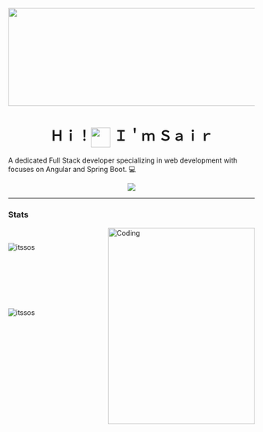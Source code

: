 <p align="center"><img align="center" width="600" height="200" src="https://media1.tenor.com/m/DimzPZMypFcAAAAd/laptop.gif"/></p>
<h1 align="center">Ｈｉ！<img align="center" width="40" src="https://media1.tenor.com/m/y0HnKKbCPAoAAAAC/duck-dancing-duck.gif"/> Ｉ＇ｍ Ｓａｉｒ</h1>

A dedicated Full Stack developer specializing in web development with focuses on Angular and Spring Boot. 💻

<p align="center"><img align="center" src="https://skillicons.dev/icons?i=java,spring,html,css,php,js"/></p>

---


<h3>Stats</h3>
<img align="right" alt="Coding" width="300" height="400" src="https://media1.tenor.com/m/7_taP4I7VNsAAAAC/muslim-cyber-army.gif" >
<br>


<p><img align="left" src="https://github-readme-stats.vercel.app/api/top-langs?username=itssos&show_icons=true&theme=dark&locale=en&layout=compact" alt="itssos" /></p>

<br><br><br><br><br><br><br>
<p>&nbsp;<img align="left" src="https://github-readme-stats.vercel.app/api?username=itssos&show_icons=true&theme=dark&locale=en" alt="itssos" /></p>
<br><br><br><br><br><br><br><br><br><br>

